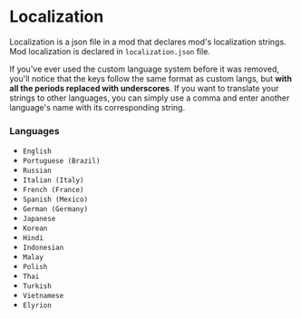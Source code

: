 # Localization
Localization is a json file in a mod that declares mod's localization strings. Mod localization is declared in `localization.json` file.

If you've ever used the custom language system before it was removed, you'll notice that the keys follow the same format as custom langs, but **with all the periods replaced with underscores**.
If you want to translate your strings to other languages, you can simply use a comma and enter another language's name with its corresponding string.

### Languages
* `English`
* `Portuguese (Brazil)`
* `Russian`
* `Italian (Italy)`
* `French (France)`
* `Spanish (Mexico)`
* `German (Germany)`
* `Japanese`
* `Korean`
* `Hindi`
* `Indonesian`
* `Malay`
* `Polish`
* `Thai`
* `Turkish`
* `Vietnamese`
* `Elyrion`
